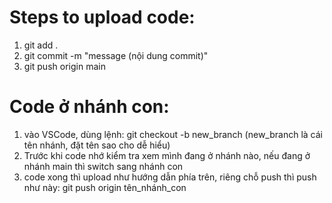 # Steps to upload code:
1. git add .
2. git commit -m "message (nội dung commit)"
3. git push origin main


# Code ở nhánh con: 
1. vào VSCode, dùng lệnh: git checkout -b new_branch (new_branch là cái tên nhánh, đặt tên sao cho dễ hiểu)
2. Trước khi code nhớ kiểm tra xem mình đang ở nhánh nào, nếu đang ở nhánh main thì switch sang nhánh con
3. code xong thì upload như hướng dẫn phía trên, riêng chỗ push thì push như này: git push origin tên_nhánh_con
